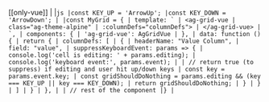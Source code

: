 [[only-vue]]
|
|`` js |const KEY_UP = 'ArrowUp'; |const KEY_DOWN = 'ArrowDown'; | |const MyGrid = { | template: ` | <ag-grid-vue | class="ag-theme-alpine" | :columnDefs="columnDefs"> | </ag-grid-vue> | `, | components: { | 'ag-grid-vue': AgGridVue | }, | data: function () { | return { | columnDefs: [ | { | headerName: "Value Column", | field: "value", | suppressKeyboardEvent: params => { | console.log('cell is editing: ' + params.editing); | console.log('keyboard event:', params.event); | | // return true (to suppress) if editing and user hit up/down keys | const key = params.event.key; | const gridShouldDoNothing = params.editing && (key === KEY_UP || key === KEY_DOWN); | return gridShouldDoNothing; | } | } | ] | } | }, | | // rest of the component |} | ``
